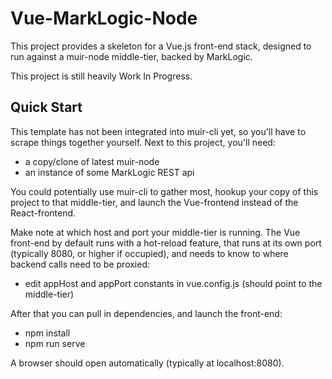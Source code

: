 # Vue-MarkLogic-Node

This project provides a skeleton for a Vue.js front-end stack, designed to run against a muir-node middle-tier, backed by MarkLogic.

This project is still heavily Work In Progress.

## Quick Start

This template has not been integrated into muir-cli yet, so you'll have to scrape things together yourself. Next to this project, you'll need:

- a copy/clone of latest muir-node
- an instance of some MarkLogic REST api

You could potentially use muir-cli to gather most, hookup your copy of this project to that middle-tier, and launch the Vue-frontend instead of the React-frontend.

Make note at which host and port your middle-tier is running. The Vue front-end by default runs with a hot-reload feature, that runs at its own port (typically 8080, or higher if occupied), and needs to know to where backend calls need to be proxied:

- edit appHost and appPort constants in vue.config.js (should point to the middle-tier)

After that you can pull in dependencies, and launch the front-end:

- npm install
- npm run serve

A browser should open automatically (typically at localhost:8080).
